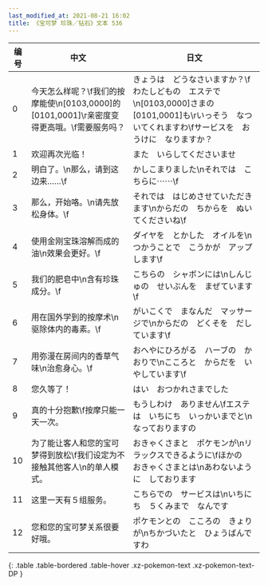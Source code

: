 ```yaml
---
last_modified_at: 2021-08-21 16:02
title: 《宝可梦 珍珠／钻石》文本 536
---
```

| 编号 | 中文 | 日文 |
| ---- | ---- | ---- |
| 0 | 今天怎么样呢？\f我们的按摩能使\n[0103,0000]的[0101,0001]\r亲密度变得更高哦。\f需要服务吗？ | きょうは　どうなさいますか？\fわたしどもの　エステで\n[0103,0000]さまの　[0101,0001]も\rいっそう　なついてくれますわ\fサービスを　おうけに　なりますか？ |
| 1 | 欢迎再次光临！ | また　いらしてくださいませ |
| 2 | 明白了。\n那么，请到这边来……\f | かしこまりました\nそれでは　こちらに⋯⋯\f |
| 3 | 那么，开始咯。\n请先放松身体。\f | それでは　はじめさせていただきます\nからだの　ちからを　ぬいてくださいね\f |
| 4 | 使用金刚宝珠溶解而成的油\n效果会更好。\f | ダイヤを　とかした　オイルを\nつかうことで　こうかが　アップします\f |
| 5 | 我们的肥皂中\n含有珍珠成分。\f | こちらの　シャボンには\nしんじゅの　せいぶんを　まぜています\f |
| 6 | 用在国外学到的按摩术\n驱除体内的毒素。\f | がいこくで　まなんだ　マッサージで\nからだの　どくそを　だしています\f |
| 7 | 用弥漫在房间内的香草气味\n治愈身心。\f | おへやにひろがる　ハーブの　かおりで\nこころと　からだを　いやしています\f |
| 8 | 您久等了！ | はい　おつかれさまでした |
| 9 | 真的十分抱歉\f按摩只能一天一次。 | もうしわけ　ありません\fエステは　いちにち　いっかいまでと\nなっておりますの |
| 10 | 为了能让客人和您的宝可梦得到放松\f我们设定为不接触其他客人\n的单人模式。 | おきゃくさまと　ポケモンが\nリラックスできるように\fほかの　おきゃくさまとは\nあわないように　しております |
| 11 | 这里一天有５组服务。 | こちらでの　サービスは\nいちにち　５くみまで　なんです |
| 12 | 您和您的宝可梦关系很要好哦。 | ポケモンとの　こころの　きょりが\nちかづいたと　ひょうばんですわ |
{: .table .table-bordered .table-hover .xz-pokemon-text .xz-pokemon-text-DP }